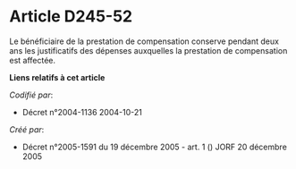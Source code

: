 # Article D245-52

Le bénéficiaire de la prestation de compensation conserve pendant deux ans les justificatifs des dépenses auxquelles la
prestation de compensation est affectée.

**Liens relatifs à cet article**

_Codifié par_:

  - Décret n°2004-1136 2004-10-21

_Créé par_:

  - Décret n°2005-1591 du 19 décembre 2005 - art. 1 () JORF 20 décembre 2005
